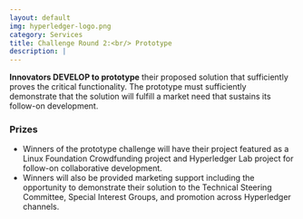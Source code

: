 ```yaml
---
layout: default
img: hyperledger-logo.png
category: Services
title: Challenge Round 2:<br/> Prototype
description: |
---
```

**Innovators DEVELOP to prototype** their proposed solution that sufficiently proves the critical functionality. The prototype must sufficiently demonstrate that the solution will fulfill a market need that sustains its follow-on development.

### Prizes
*    Winners of the prototype challenge will have their project featured as a Linux Foundation Crowdfunding project and Hyperledger Lab project for follow-on collaborative development.
*    Winners will also be provided marketing support including the opportunity to demonstrate their solution to the Technical Steering Committee, Special Interest Groups, and promotion across Hyperledger channels.
